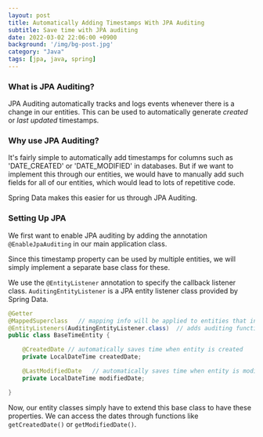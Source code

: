 ```yaml
---
layout: post
title: Automatically Adding Timestamps With JPA Auditing
subtitle: Save time with JPA auditing
date: 2022-03-02 22:06:00 +0900
background: '/img/bg-post.jpg'
category: "Java"
tags: [jpa, java, spring]
---
```


### What is JPA Auditing?
JPA Auditing automatically tracks and logs events whenever there is a change in our entities. This can be used to automatically generate *created* or *last updated* timestamps.

### Why use JPA Auditing?
It's fairly simple to automatically add timestamps for columns such as 'DATE_CREATED' or 'DATE_MODIFIED' in databases. But if we want to implement this through our entities, we would have to manually add such fields for all of our entities, which would lead to lots of repetitive code. 

Spring Data makes this easier for us through JPA Auditing. 

### Setting Up JPA
We first want to enable JPA auditing by adding the annotation `@EnableJpaAuditing` in our main application class.

Since this timestamp property can be used by multiple entities, we will simply implement a separate base class for these. 

We use the `@EntityListener` annotation to specify the callback listener class. `AuditingEntityListener` is a JPA entity listener class provided by Spring Data.

```java
@Getter
@MappedSuperclass   // mapping info will be applied to entities that inherit from this class
@EntityListeners(AuditingEntityListener.class)  // adds auditing functionality
public class BaseTimeEntity {

    @CreatedDate // automatically saves time when entity is created
    private LocalDateTime createdDate;

    @LastModifiedDate   // automatically saves time when entity is modified
    private LocalDateTime modifiedDate;

}
```

Now, our entity classes simply have to extend this base class to have these properties. We can access the dates through functions like `getCreatedDate()` or `getModifiedDate()`.
